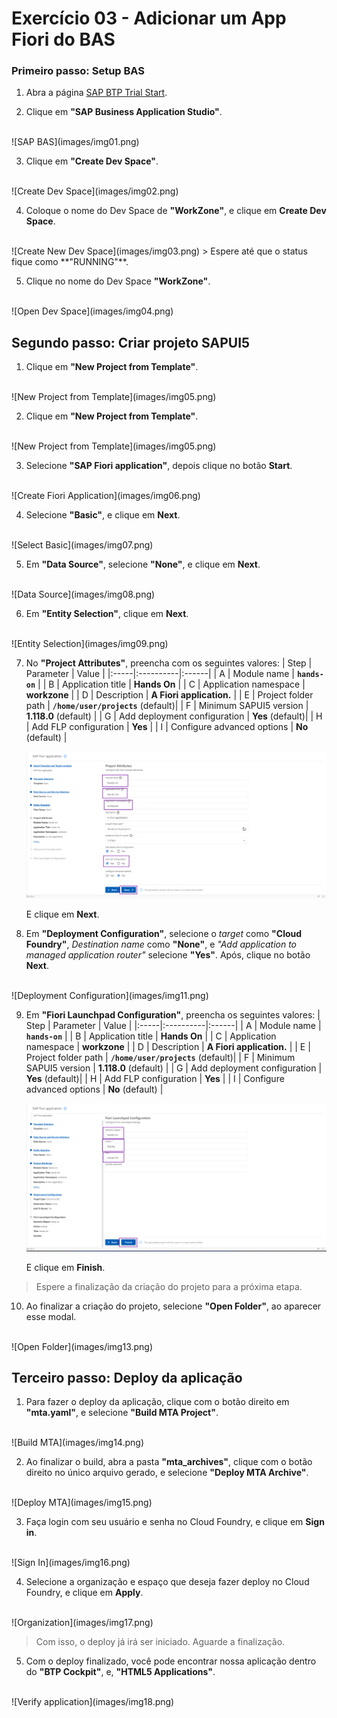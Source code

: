 # Exercício 03 - Adicionar um App Fiori do BAS

### Primeiro passo: Setup BAS

1. Abra a página [SAP BTP Trial Start](https://account.hanatrial.ondemand.com/trial/#/home/trial).

2. Clique em **"SAP Business Application Studio"**.
  <br>
  ![SAP BAS](images/img01.png)

3. Clique em **"Create Dev Space"**.
  <br>
  ![Create Dev Space](images/img02.png)

4. Coloque o nome do Dev Space de **"WorkZone"**, e clique em **Create Dev Space**.
  <br>
  ![Create New Dev Space](images/img03.png)
  > Espere até que o status fique como **"RUNNING"**.

5. Clique no nome do Dev Space **"WorkZone"**.
  <br>
  ![Open Dev Space](images/img04.png)

## Segundo passo: Criar projeto SAPUI5

1. Clique em **"New Project from Template"**.
  <br>
  ![New Project from Template](images/img05.png)

2. Clique em **"New Project from Template"**.
  <br>
  ![New Project from Template](images/img05.png)

3. Selecione **"SAP Fiori application"**, depois clique no botão **Start**.
  <br>
  ![Create Fiori Application](images/img06.png)

4. Selecione **"Basic"**, e clique em **Next**.
  <br>
  ![Select Basic](images/img07.png)

5. Em **"Data Source"**, selecione **"None"**, e clique em **Next**.
  <br>
  ![Data Source](images/img08.png)

6. Em **"Entity Selection"**, clique em **Next**.
  <br>
  ![Entity Selection](images/img09.png)

7. No **"Project Attributes"**, preencha com os seguintes valores:
    | Step | Parameter | Value |
    |:-----|:----------|:------|
    | A | Module name | **`hands-on`** |
    | B | Application title | **Hands On** |
    | C | Application namespace | **workzone** |
    | D | Description | **A Fiori application.** |
    | E | Project folder path | **`/home/user/projects`** (default)|
    | F | Minimum SAPUI5 version | **1.118.0** (default) |
    | G | Add deployment configuration | **Yes** (default)|
    | H | Add FLP configuration | **Yes** |
    | I | Configure advanced options | **No** (default) |

    ![Project Attributes](images/img10.png)

    E clique em **Next**.

8. Em **"Deployment Configuration"**, selecione o *target* como **"Cloud Foundry"**, *Destination name* como **"None"**, e *"Add application to managed application router"* selecione **"Yes"**. Após, clique no botão **Next**.
  <br>
  ![Deployment Configuration](images/img11.png)

9. Em **"Fiori Launchpad Configuration"**, preencha os seguintes valores:
    | Step | Parameter | Value |
    |:-----|:----------|:------|
    | A | Module name | **`hands-on`** |
    | B | Application title | **Hands On** |
    | C | Application namespace | **workzone** |
    | D | Description | **A Fiori application.** |
    | E | Project folder path | **`/home/user/projects`** (default)|
    | F | Minimum SAPUI5 version | **1.118.0** (default) |
    | G | Add deployment configuration | **Yes** (default)|
    | H | Add FLP configuration | **Yes** |
    | I | Configure advanced options | **No** (default) |

    ![FLP Configuration](images/img12.png)

    E clique em **Finish**.

> Espere a finalização da criação do projeto para a próxima etapa.

10. Ao finalizar a criação do projeto, selecione **"Open Folder"**, ao aparecer esse modal.
  <br>
  ![Open Folder](images/img13.png)

## Terceiro passo: Deploy da aplicação

1. Para fazer o deploy da aplicação, clique com o botão direito em **"mta.yaml"**, e selecione **"Build MTA Project"**.
  <br>
  ![Build MTA](images/img14.png)

2. Ao finalizar o build, abra a pasta **"mta_archives"**, clique com o botão direito no único arquivo gerado, e selecione **"Deploy MTA Archive"**.
  <br>
  ![Deploy MTA](images/img15.png)

3. Faça login com seu usuário e senha no Cloud Foundry, e clique em **Sign in**.
  <br>
  ![Sign In](images/img16.png)

4. Selecione a organização e espaço que deseja fazer deploy no Cloud Foundry, e clique em **Apply**.
  <br>
  ![Organization](images/img17.png)

> Com isso, o deploy já irá ser iniciado. Aguarde a finalização.

5. Com o deploy finalizado, você pode encontrar nossa aplicação dentro do **"BTP Cockpit"**, e, **"HTML5 Applications"**.
  <br>
  ![Verify application](images/img18.png)  